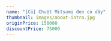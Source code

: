 ```yaml
---
name: "[Cũ] Chuột Mitsumi đen có dây"
thumbnail: images/about-intro.jpg
originPrice: 150000
discountPrice: 75000
---
```

